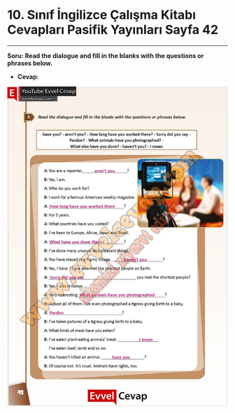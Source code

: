 # 10. Sınıf İngilizce Çalışma Kitabı Cevapları Pasifik Yayınları Sayfa 42

---

**Soru: Read the dialogue and fill in the blanks with the questions or phrases below.**

-   **Cevap**:

![Image 1](./image_1.jpg)